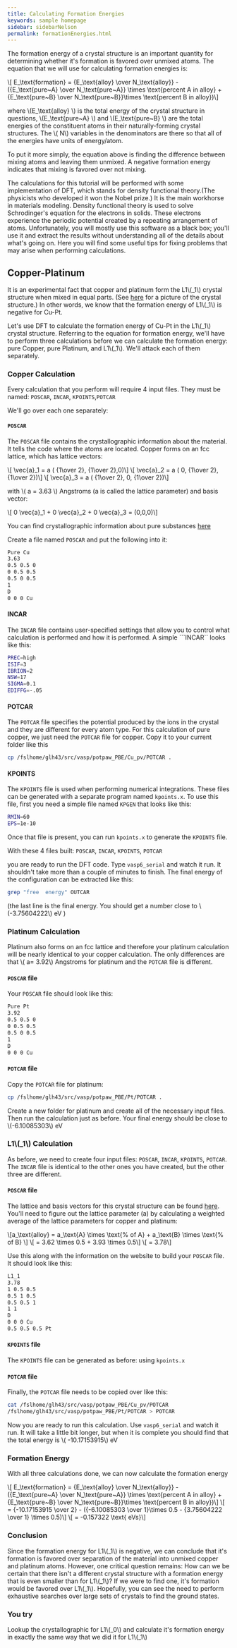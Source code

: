 ```yaml
---
title: Calculating Formation Energies
keywords: sample homepage
sidebar: sidebarNelson
permalink: formationEnergies.html
---
```


<script type="text/javascript"
        src="https://cdnjs.cloudflare.com/ajax/libs/mathjax/2.7.0/MathJax.js?config=TeX-AMS_CHTML"></script>

The formation energy of a crystal structure is an important quantity
for determining whether it's formation is favored over unmixed atoms.
The equation that we will use for calculating formation energies is:

\\[ E_\text{formation} = {E_\text{alloy} \over N_\text{alloy}} - ({E_\text{pure~A} \over N_\text{pure~A}} \times \text{percent A in alloy} + {E_\text{pure~B} \over N_\text{pure~B}}\times \text{percent B in alloy})\\]

where \\(E_\text{alloy} \\) is the total energy of the crystal
structure in questions, \\(E_\text{pure~A} \\) and \\(E_\text{pure~B}
\\) are the total energies of the constituent atoms in their
naturally-forming crystal structures.  The \\( N\\) variables in the
denominators are there so that all of the energies have units of
energy/atom.

To put it more simply, the equation above is finding the difference
between mixing atoms and leaving them unmixed.  A negative formation
energy indicates that mixing is favored over not mixing.  

The calculations for this tutorial will be performed with some
implementation of DFT, which stands for density functional theory.(The
physicists who developed it won the Nobel prize.) It is the main workhorse in
materials modeling.  Density functional theory is used to solve
Schrodinger's equation for the electrons in solids.  These electrons
experience the periodic potential created by a repeating arrangement
of atoms.  Unfortunately, you will mostly use this software as a black
box; you'll use it and extract the results without understanding all
of the details about what's going on.  Here you will find some useful
tips for fixing problems that may arise when performing calculations.


## Copper-Platinum

It is an experimental fact that copper and platinum form the L1\\(_1\\) crystal structure when mixed in
equal parts.  (See [here][l11] for a
picture of the crystal structure.) In other words, we know that the
formation energy of L1\\(_1\\) is negative for Cu-Pt.  


Let's use DFT to calculate the formation energy of Cu-Pt in the L1\\(_1\\)
crystal structure.  Referring to the equation for formation energy,
we'll have to perform three calculations before we can calculate the
formation energy:  pure Copper, pure Platinum, and L1\\(_1\\).  We'll
attack each of them separately.

### Copper Calculation
Every calculation that you perform will require 4 input files. They
must be named: ```POSCAR```, ```INCAR```, ```KPOINTS```,```POTCAR```

We'll go over each one separately:

#### ```POSCAR```

The ```POSCAR``` file contains the crystallographic information about
the material.  It tells the code where the atoms are located.
Copper forms on an fcc lattice, which has lattice vectors:

\\[ \vec{a}_1 = a ( {1\over 2}, {1\over 2},0)\\]
\\[ \vec{a}_2 = a ( 0, {1\over 2}, {1\over 2})\\]
\\[ \vec{a}_3 = a ( {1\over 2}, 0, {1\over 2})\\]

with \\( a = 3.63 \\) Angstroms (a is called the lattice parameter) and basis vector:

\\[ 0 \vec{a}_1 + 0 \vec{a}_2 + 0 \vec{a}_3 = (0,0,0)\\]

You can find crystallographic information about pure substances
[here][periodicTable]

Create a file named ```POSCAR``` and put the following into it:
```bash
Pure Cu	
3.63
0.5 0.5	0
0 0.5 0.5
0.5 0 0.5
1
D
0 0 0 Cu
```


#### INCAR
The ```INCAR``` file contains user-specified settings that allow you
to control what calculation is performed and how it is performed.  A
simple ```INCAR`` looks like this:

```bash
PREC=high
ISIF=3
IBRION=2
NSW=17
SIGMA=0.1
EDIFFG=-.05
```

#### POTCAR
The ```POTCAR``` file specifies the potential produced by the ions in
the crystal and they are different for every atom type.  For this
calculation of pure copper, we just need the ```POTCAR``` file for
copper.  Copy it to your current folder like this

```bash
cp /fslhome/glh43/src/vasp/potpaw_PBE/Cu_pv/POTCAR .
```

#### KPOINTS
The ```KPOINTS``` file is used when performing numerical
integrations.  These files can be generated with a separate program
named ```kpoints.x```.  To use this file, first you need a simple file named
```KPGEN``` that looks like this:

```bash
RMIN=60
EPS=1e-10
```

Once that file is present, you can run ```kpoints.x``` to generate the
```KPOINTS``` file.


With these 4 files built: ```POSCAR```, ```INCAR```, ```KPOINTS```,
```POTCAR```

you are ready to run the DFT code.  Type ```vasp6_serial``` and watch
it run.  It shouldn't take more than a couple of minutes to finish.
The final energy of the configuration can be extracted like this:

```bash
grep "free  energy" OUTCAR
```
(the last line is the final energy.  You should get a number close to
\\(-3.75604222\\) eV )

### Platinum Calculation
Platinum also forms on an fcc lattice and therefore your platinum
calculation will be nearly identical to your copper calculation.  The
only differences are that \\( a= 3.92\\) Angstroms for platinum and the
```POTCAR``` file is different.

#### ```POSCAR``` file
Your ```POSCAR``` file should look like this:

```bash
Pure Pt
3.92
0.5 0.5	0
0 0.5 0.5
0.5 0 0.5
1
D
0 0 0 Cu
```


#### ```POTCAR``` file

Copy the ```POTCAR``` file for platinum:

```bash
cp /fslhome/glh43/src/vasp/potpaw_PBE/Pt/POTCAR .
```

 Create a new folder for platinum and create all of the necessary
input files.  Then run the calculation just as before. Your final
energy should be close to \\(-6.10085303\\) eV
  
### L1\\(_1\\) Calculation
As before, we need to create four input files: ```POSCAR```, ```INCAR```, ```KPOINTS```,
```POTCAR```.  The ```INCAR``` file is identical to the other ones you
have created, but the other three are different.


#### ```POSCAR``` file

The lattice and
basis vectors for this crystal structure can be found
[here][l11]. You'll need to figure out the lattice parameter (a) by
calculating a weighted average of the lattice parameters for copper and
platinum:

\\[a_\text{alloy} = a_\text{A} \times \text{\% of A} + a_\text{B} \times \text{\% of B} \\]
\\[ = 3.62 \times 0.5 + 3.93 \times 0.5\\]
\\[ = 3.78\\]

Use this along with the information on the website to build your
```POSCAR``` file.  It should look like this:

```bash
L1_1
3.78
1 0.5 0.5
0.5 1 0.5
0.5 0.5 1
1 1
D
0 0 0 Cu
0.5 0.5 0.5 Pt
```


#### ```KPOINTS``` file

The ```KPOINTS``` file can be generated as before: using ```kpoints.x```

#### ```POTCAR``` file

Finally, the ```POTCAR``` file needs to be copied over like this:

``` bash
cat /fslhome/glh43/src/vasp/potpaw_PBE/Cu_pv/POTCAR
/fslhome/glh43/src/vasp/potpaw_PBE/Pt/POTCAR > POTCAR
```

Now you are ready to run this calculation.  Use ```vasp6_serial``` and
watch it run.  It will take a little bit longer, but when it is complete you should find that the total
energy is \\( -10.17153915\\) eV
### Formation Energy

With all three calculations done, we can now calculate the formation energy

\\[ E_\text{formation} = {E_\text{alloy} \over N_\text{alloy}} - ({E_\text{pure~A} \over N_\text{pure~A}} \times \text{percent A in alloy} + {E_\text{pure~B} \over N_\text{pure~B}}\times \text{percent B in alloy})\\]
\\[ = {-10.17153915 \over 2} - ({-6.10085303 \over 1}\times 0.5 - {3.75604222 \over 1} \times 0.5)\\]
\\[ = -0.157322 \text{ eVs}\\]


### Conclusion
Since the formation energy for L1\\(_1\\) is negative, we can conclude
that it's formation is favored over separation of the material into
unmixed copper and platinum atoms.  However, one critical question
remains:  How can we be certain that there isn't a different crystal
structure with a formation energy that is even smaller than for
L1\\(_1\\)?  If we were to find one, it's formation would be favored
over L1\\(_1\\).   Hopefully, you can see the need to perform
exhaustive searches over large sets of crystals to find the ground
states. 


### You try

Lookup the crystallographic for L1\\(_0\\) and calculate it's
formation energy in exactly the same way that we did it for L1\\(_1\\)

[l11]:https://homepage.univie.ac.at/michael.leitner/lattice/struk/l1_1.html
[periodicTable]:https://periodictable.com/Properties/A/CrystalStructure.html
